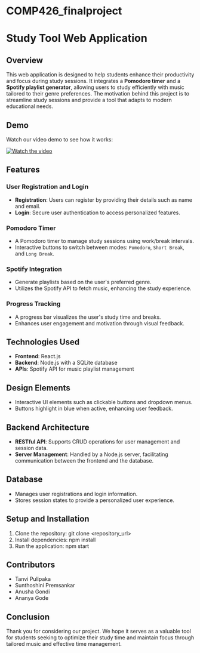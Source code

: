 # COMP426_finalproject

# Study Tool Web Application

## Overview
This web application is designed to help students enhance their productivity and focus during study sessions. It integrates a **Pomodoro timer** and a **Spotify playlist generator**, allowing users to study efficiently with music tailored to their genre preferences. The motivation behind this project is to streamline study sessions and provide a tool that adapts to modern educational needs.
## Demo

Watch our video demo to see how it works:

[![Watch the video](https://img.youtube.com/vi/HHg3bwacKoo/0.jpg)](https://youtu.be/HHg3bwacKoo)

## Features

### User Registration and Login
- **Registration**: Users can register by providing their details such as name and email.
- **Login**: Secure user authentication to access personalized features.

### Pomodoro Timer
- A Pomodoro timer to manage study sessions using work/break intervals.
- Interactive buttons to switch between modes: `Pomodoro`, `Short Break`, and `Long Break`.

### Spotify Integration
- Generate playlists based on the user's preferred genre.
- Utilizes the Spotify API to fetch music, enhancing the study experience.

### Progress Tracking
- A progress bar visualizes the user's study time and breaks.
- Enhances user engagement and motivation through visual feedback.

## Technologies Used
- **Frontend**: React.js
- **Backend**: Node.js with a SQLite database
- **APIs**: Spotify API for music playlist management

## Design Elements
- Interactive UI elements such as clickable buttons and dropdown menus.
- Buttons highlight in blue when active, enhancing user feedback.

## Backend Architecture
- **RESTful API**: Supports CRUD operations for user management and session data.
- **Server Management**: Handled by a Node.js server, facilitating communication between the frontend and the database.

## Database
- Manages user registrations and login information.
- Stores session states to provide a personalized user experience.

## Setup and Installation
1. Clone the repository: git clone <repository_url>
2. Install dependencies: npm install
3. Run the application: npm start

## Contributors
- Tanvi Pulipaka
- Sunthoshini Premsankar
- Anusha Gondi
- Ananya Gode

## Conclusion
Thank you for considering our project. We hope it serves as a valuable tool for students seeking to optimize their study time and maintain focus through tailored music and effective time management.

